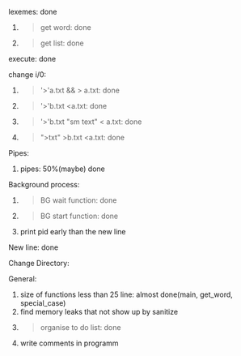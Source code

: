 lexemes: done
  1) >get word: done
  2) >get list: done

execute: done

change i/0:
  1) >'>'a.txt && > a.txt: done
  2) >'>'b.txt <a.txt: done
  3) >'>'b.txt "sm text" < a.txt: done
  4) >">txt" >b.txt <a.txt: done
  
Pipes:
  1) pipes: 50%(maybe) done

Background process:
  1) >BG wait function: done
  2) >BG start function: done
  3) print pid early than the new line 
  
New line: done
  
Change Directory:
  
General:
  1) size of functions less than 25 line: almost done(main, get_word, special_case)
  2) find memory leaks that not show up by sanitize
  3) >organise to do list: done
  4) write comments in programm
